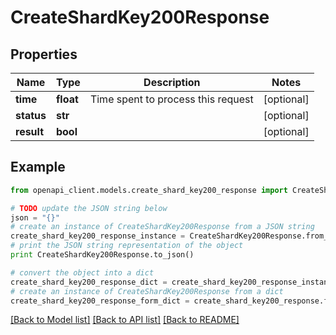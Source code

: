 # CreateShardKey200Response


## Properties
Name | Type | Description | Notes
------------ | ------------- | ------------- | -------------
**time** | **float** | Time spent to process this request | [optional] 
**status** | **str** |  | [optional] 
**result** | **bool** |  | [optional] 

## Example

```python
from openapi_client.models.create_shard_key200_response import CreateShardKey200Response

# TODO update the JSON string below
json = "{}"
# create an instance of CreateShardKey200Response from a JSON string
create_shard_key200_response_instance = CreateShardKey200Response.from_json(json)
# print the JSON string representation of the object
print CreateShardKey200Response.to_json()

# convert the object into a dict
create_shard_key200_response_dict = create_shard_key200_response_instance.to_dict()
# create an instance of CreateShardKey200Response from a dict
create_shard_key200_response_form_dict = create_shard_key200_response.from_dict(create_shard_key200_response_dict)
```
[[Back to Model list]](../README.md#documentation-for-models) [[Back to API list]](../README.md#documentation-for-api-endpoints) [[Back to README]](../README.md)


